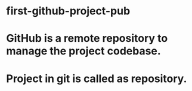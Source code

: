 # first-github-project-pub
# GitHub is a remote repository to manage the project codebase.
# Project in git is called as repository.
